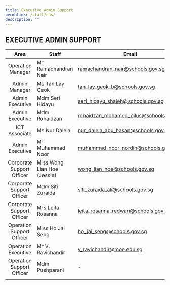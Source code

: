 ```yaml
---
title: Executive Admin Support
permalink: /staff/eas/
description: ""
---
```

## EXECUTIVE ADMIN SUPPORT

| Area  | Staff  | Email  |
|:-:|---|---|
| Operation Manager  | Mr Ramachandran Nair  | [ramachandran\_nair@schools.gov.sg](mailto:ramachandran_nair@schools.gov.sg)  |
| Admin Manager  | Ms Tan Lay Geok  | [tan\_lay\_geok\_b@schools.gov.sg](mailto:tan_lay_geok_b@schools.gov.sg)  |
| Admin Executive  | Mdm Seri Hidayu  | [seri\_hidayu\_shaleh@schools.gov.sg](mailto:seri_hidayu_shaleh@schools.gov.sg)  |
| Admin Executive  | Mdm Rohaidzan  | [rohaidzan\_mohamed\_pilus@schools.gov.sg](mailto:rohaidzan_mohamed_pilus@schools.gov.sg)  |
| ICT Associate  | Ms Nur Dalela  | [nur\_dalela\_abu\_hasan@schools.gov.sg](mailto:nur_dalela_abu_hasan@schools.gov.sg)  |
| Admin Executive  | Mr Muhammad Noor  | [muhammad\_noor\_nordin@schools.gov.sg](mailto:muhammad_noor_nordin@schools.gov.sg)  |
| Corporate Support Officer  | Miss Wong Lian Hoe (Jessie)  | [wong\_lian\_hoe@schools.gov.sg](mailto:wong_lian_hoe@schools.gov.sg)  |
| Corporate Support Officer  | Mdm Siti Zuraida  | [siti\_zuraida\_ali@schools.gov.sg](mailto:siti_zuraida_ali@schools.gov.sg)  |
| Corporate Support Officer  | Mrs Leita Rosanna  | [leita\_rosanna\_redwan@schools.gov.sg](mailto:leita_rosanna_redwan@schools.gov.sg)  |
| Operation Support Officer  | Miss Ho Jai Seng  | [ho\_jai\_seng@schools.gov.sg](mailto:ho_jai_seng@schools.gov.sg)  |
| Operation Executive  | Mr V. Ravichandir  | [v\_ravichandir@moe.edu.sg](mailto:v_ravichandir@moe.edu.sg)  |
| Operation Support Officer  | Mdm Pushparani   | -  |
|   |   |   |